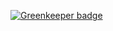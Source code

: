 

[![Greenkeeper badge](https://badges.greenkeeper.io/jamiemagique/stylelint-config-pavo.svg)](https://greenkeeper.io/)